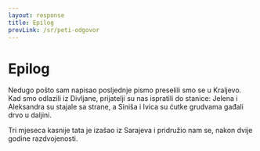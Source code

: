 ```yaml
---
layout: response
title: Epilog
prevLink: /sr/peti-odgovor
---
```


# Epilog

Nedugo pošto sam napisao posljednje pismo preselili smo se u Kraljevo. Kad smo odlazili iz Divljane, prijatelji su nas ispratili do stanice: Jelena i Aleksandra su stajale sa strane, a Siniša i Ivica su ćutke grudvama gađali drvo u daljini.

Tri mjeseca kasnije tata je izašao iz Sarajeva i pridružio nam se, nakon dvije godine razdvojenosti.
